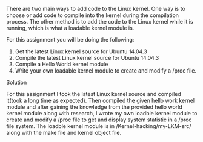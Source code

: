 There are two main ways to add code to the Linux kernel. One way is to choose or add code to compile into the kernel during the compilation process. The other method is to add the code to the Linux kernel while it is running, which is what a loadable kernel module is.

For this assignment you will be doing the following:

1. Get the latest Linux kernel source for Ubuntu 14.04.3
2. Compile the latest Linux kernel source for Ubuntu 14.04.3
3. Compile a Hello World kernel module
4. Write your own loadable kernel module to create and modify a /proc file.



Solution

For this assignment I took the latest Linux kernel source and compiled it(took a long time as expected). Then compiled the given hello work kernel module and after gaining the knowledge from the provided hello world kernel module along with research, I wrote my own loadble kernel module to create and modify a /proc file to get and display system statistic in a /proc file system. The loadble kernel module is in /Kernel-hacking/my-LKM-src/ along with the make file and kernel object file.